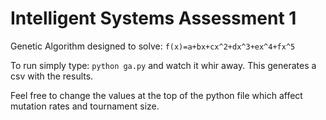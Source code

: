# Intelligent Systems Assessment 1

Genetic Algorithm designed to solve: `f(x)=a+bx+cx^2+dx^3+ex^4+fx^5`

To run simply type: `python ga.py` and watch it whir away. This generates a csv with the results.

Feel free to change the values at the top of the python file which affect mutation rates and tournament size.

